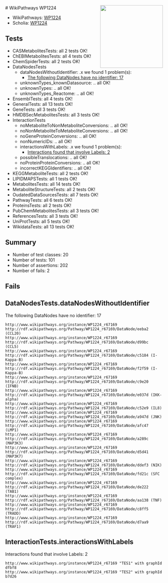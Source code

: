 <img style="float: right; width: 200px" src="https://upload.wikimedia.org/wikipedia/commons/thumb/8/83/Wplogo_with_text_500.png/640px-Wplogo_with_text_500.png" />
# WikiPathways WP1224

* WikiPathways: [WP1224](https://new.wikipathways.org/pathways/WP1224)
* Scholia: [WP1224](https://scholia.toolforge.org/wikipathways/WP1224)
## Tests
* CASMetabolitesTests: all 2 tests OK!
* ChEBIMetabolitesTests: all 4 tests OK!
* ChemSpiderTests: all 2 tests OK!
* DataNodesTests
    * dataNodesWithoutIdentifier: .x we found 1 problem(s):
        * [The following DataNodes have no identifier: 17](#8792c497)
    * unknownTypes_knownDatasource: .. all OK!
    * unknownTypes: .. all OK!
    * unknownTypes_Reactome: .. all OK!
* EnsemblTests: all 4 tests OK!
* GeneralTests: all 13 tests OK!
* GeneTests: all 3 tests OK!
* HMDBSecMetabolitesTests: all 3 tests OK!
* InteractionTests
    * noMetaboliteToNonMetaboliteConversions: .. all OK!
    * noNonMetaboliteToMetaboliteConversions: .. all OK!
    * noGeneProteinConversions: .. all OK!
    * nonNumericIDs: .. all OK!
    * interactionsWithLabels: .x we found 1 problem(s):
        * [Interactions found that involve Labels: 2](#630d2679)
    * possibleTranslocations: .. all OK!
    * noProteinProteinConversions: .. all OK!
    * incorrectKEGGIdentifiers: .. all OK!
* KEGGMetaboliteTests: all 2 tests OK!
* LIPIDMAPSTests: all 1 tests OK!
* MetabolitesTests: all 14 tests OK!
* MetaboliteStructureTests: all 2 tests OK!
* OudatedDataSourcesTests: all 7 tests OK!
* PathwayTests: all 6 tests OK!
* ProteinsTests: all 2 tests OK!
* PubChemMetabolitesTests: all 3 tests OK!
* ReferencesTests: all 3 tests OK!
* UniProtTests: all 5 tests OK!
* WikidataTests: all 13 tests OK!


## Summary

* Number of test classes: 20
* Number of tests: 101
* Number of assertions: 202
* Number of fails: 2

## Fails

<a name="8792c497" />

## DataNodesTests.dataNodesWithoutIdentifier

The following DataNodes have no identifier: 17
```
http://www.wikipathways.org/instance/WP1224_r67169 http://rdf.wikipathways.org/Pathway/WP1224_r67169/DataNode/eeba2 (CCL20)
http://www.wikipathways.org/instance/WP1224_r67169 http://rdf.wikipathways.org/Pathway/WP1224_r67169/DataNode/d99bc (CCL5)
http://www.wikipathways.org/instance/WP1224_r67169 http://rdf.wikipathways.org/Pathway/WP1224_r67169/DataNode/c5184 (I-Kappa-B)
http://www.wikipathways.org/instance/WP1224_r67169 http://rdf.wikipathways.org/Pathway/WP1224_r67169/DataNode/f2f59 (I-Kappa-B)
http://www.wikipathways.org/instance/WP1224_r67169 http://rdf.wikipathways.org/Pathway/WP1224_r67169/DataNode/c9e20 (IFNB)
http://www.wikipathways.org/instance/WP1224_r67169 http://rdf.wikipathways.org/Pathway/WP1224_r67169/DataNode/e037d (IKK-alpha)
http://www.wikipathways.org/instance/WP1224_r67169 http://rdf.wikipathways.org/Pathway/WP1224_r67169/DataNode/c52e9 (IL8)
http://www.wikipathways.org/instance/WP1224_r67169 http://rdf.wikipathways.org/Pathway/WP1224_r67169/DataNode/a947d (JNK)
http://www.wikipathways.org/instance/WP1224_r67169 http://rdf.wikipathways.org/Pathway/WP1224_r67169/DataNode/afc47 (LMP1)
http://www.wikipathways.org/instance/WP1224_r67169 http://rdf.wikipathways.org/Pathway/WP1224_r67169/DataNode/a289c (MAP3K3)
http://www.wikipathways.org/instance/WP1224_r67169 http://rdf.wikipathways.org/Pathway/WP1224_r67169/DataNode/d5d41 (MAP3K7)
http://www.wikipathways.org/instance/WP1224_r67169 http://rdf.wikipathways.org/Pathway/WP1224_r67169/DataNode/ddef3 (NIK)
http://www.wikipathways.org/instance/WP1224_r67169 http://rdf.wikipathways.org/Pathway/WP1224_r67169/DataNode/fd21c (SFC complex)
http://www.wikipathways.org/instance/WP1224_r67169 http://rdf.wikipathways.org/Pathway/WP1224_r67169/DataNode/de222 (TAB1)
http://www.wikipathways.org/instance/WP1224_r67169 http://rdf.wikipathways.org/Pathway/WP1224_r67169/DataNode/aa138 (TNF)
http://www.wikipathways.org/instance/WP1224_r67169 http://rdf.wikipathways.org/Pathway/WP1224_r67169/DataNode/c8ff5 (TRADD)
http://www.wikipathways.org/instance/WP1224_r67169 http://rdf.wikipathways.org/Pathway/WP1224_r67169/DataNode/d7aa9 (TRAF1)
```

<a name="630d2679" />

## InteractionTests.interactionsWithLabels

Interactions found that involve Labels: 2
```
http://www.wikipathways.org/instance/WP1224_r67169 "TES1" with graphId dfbf8
http://www.wikipathways.org/instance/WP1224_r67169 "TES2" with graphId b7d26
```

